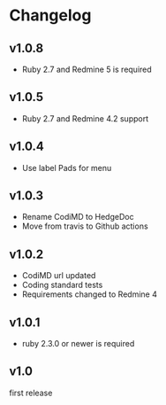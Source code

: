 Changelog
=========

v1.0.8
------

- Ruby 2.7 and Redmine 5 is required

v1.0.5
------

- Ruby 2.7 and Redmine 4.2 support

v1.0.4
------

- Use label Pads for menu

v1.0.3
------

- Rename CodiMD to HedgeDoc
- Move from travis to Github actions

v1.0.2
------

- CodiMD url updated
- Coding standard tests
- Requirements changed to Redmine 4

v1.0.1
------

- ruby 2.3.0 or newer is required

v1.0
----

first release
